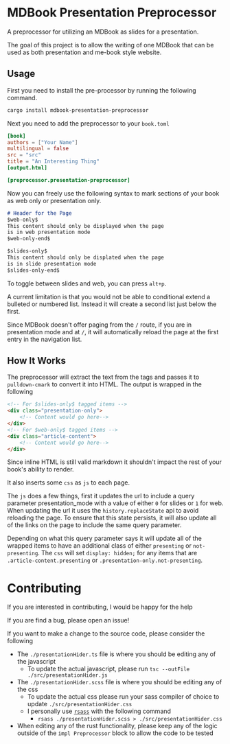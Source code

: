 # MDBook Presentation Preprocessor
A preprocessor for utilizing an MDBook as slides
for a presentation.

The goal of this project is to allow the writing of one
MDBook that can be used as both presentation and me-book
style website.

## Usage
First you need to install the pre-processor by running the following
command.

```sh
cargo install mdbook-presentation-preprocessor
```

Next you need to add the preprocessor to your `book.toml`
```toml
[book]
authors = ["Your Name"]
multilingual = false
src = "src"
title = "An Interesting Thing"
[output.html]

[preprocessor.presentation-preprocessor]
```

Now you can freely use the following syntax to mark
sections of your book as web only or presentation only.
```md
# Header for the Page
$web-only$
This content should only be displayed when the page
is in web presentation mode
$web-only-end$

$slides-only$
This content should only be displated when the page
is in slide presentation mode
$slides-only-end$
```
To toggle between slides and web, you can press `alt+p`.

A current limitation is that you would not be able to conditional
extend a bulleted or numbered list. Instead it will create a second
list just below the first.

Since MDBook doesn't offer paging from the `/` route, if you
are in presentation mode and at `/`, it will automatically
reload the page at the first entry in the navigation list.

## How It Works

The preprocessor will extract the text from the
tags and passes it to `pulldown-cmark` to convert
it into HTML. The output is wrapped in the following

```html
<!-- For $slides-only$ tagged items -->
<div class="presentation-only">
    <!-- Content would go here-->
</div>
<!-- For $web-only$ tagged items -->
<div class="article-content">
    <!-- Content would go here-->
</div>
```

Since inline HTML is still valid markdown it shouldn't impact
the rest of your book's ability to render.

It also inserts some `css` as `js` to each page.

The `js` does a few things, first it updates the url
to include a query parameter presentation_mode with a value
of either `0` for slides or `1` for web. When updating the
url it uses the `history.replaceState` api to avoid reloading
the page. To ensure that this state persists, it will also
update all of the links on the page to include the same
query parameter.

Depending on what this query parameter says it will update
all of the wrapped items to have an additional class of
either `presenting` or `not-presenting`. The `css`
will set `display: hidden;` for any items that are
`.article-content.presenting` or `.presentation-only.not-presenting`.


# Contributing
If you are interested in contributing, I would be happy for the help

If you are find a bug, please open an issue!

If you want to make a change to the source code, please consider the following
- The `./presentationHider.ts` file is where you should be editing any of the javascript
    - To update the actual javascript, please run `tsc --outFile ./src/presentationHider.js`
- The `./presentationHider.scss` file is where you should be editing any of the css
    - To update the actual css please run your sass compiler of choice to update `./src/presentationHider.css`
    - I personally use [`rsass`](https://crates.io/crates/rsass) with the following command
        - `rsass ./presentationHider.scss > ./src/presentationHider.css`
- When editing any of the rust functionality, please keep any of the logic outside of the `impl Preprocessor` block to allow the code to be tested